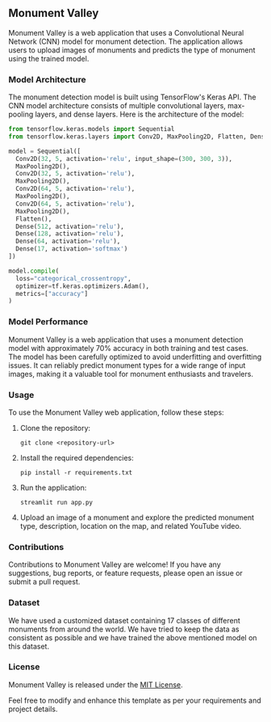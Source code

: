 ## Monument Valley

Monument Valley is a web application that uses a Convolutional Neural Network (CNN) model for monument detection. The application allows users to upload images of monuments and predicts the type of monument using the trained model.

### Model Architecture

The monument detection model is built using TensorFlow's Keras API. The CNN model architecture consists of multiple convolutional layers, max-pooling layers, and dense layers. Here is the architecture of the model:

```python
from tensorflow.keras.models import Sequential
from tensorflow.keras.layers import Conv2D, MaxPooling2D, Flatten, Dense, Dropout

model = Sequential([
  Conv2D(32, 5, activation='relu', input_shape=(300, 300, 3)),
  MaxPooling2D(),
  Conv2D(32, 5, activation='relu'),
  MaxPooling2D(),
  Conv2D(64, 5, activation='relu'),
  MaxPooling2D(),
  Conv2D(64, 5, activation='relu'),
  MaxPooling2D(),
  Flatten(),
  Dense(512, activation='relu'),
  Dense(128, activation='relu'),
  Dense(64, activation='relu'),
  Dense(17, activation='softmax')
])

model.compile(
  loss="categorical_crossentropy",
  optimizer=tf.keras.optimizers.Adam(),
  metrics=["accuracy"]
)
```

### Model Performance

Monument Valley is a web application that uses a monument detection model with approximately 70% accuracy in both training and test cases. The model has been carefully optimized to avoid underfitting and overfitting issues. It can reliably predict monument types for a wide range of input images, making it a valuable tool for monument enthusiasts and travelers.

### Usage

To use the Monument Valley web application, follow these steps:

1. Clone the repository:
   ```
   git clone <repository-url>
   ```

2. Install the required dependencies:
   ```
   pip install -r requirements.txt
   ```

3. Run the application:
   ```
   streamlit run app.py
   ```

4. Upload an image of a monument and explore the predicted monument type, description, location on the map, and related YouTube video.

### Contributions

Contributions to Monument Valley are welcome! If you have any suggestions, bug reports, or feature requests, please open an issue or submit a pull request.

### Dataset

We have used a customized dataset containing 17 classes of different monuments from around the world. We have tried to keep the data as consistent as possible and we have trained the above mentioned model on this dataset.

### License

Monument Valley is released under the [MIT License](LICENSE).

Feel free to modify and enhance this template as per your requirements and project details.

